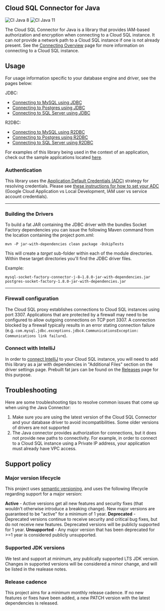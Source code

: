 ## Cloud SQL Connector for Java

![CI Java 8][ci-badge-java-8]
![CI Java 11][ci-badge-java-11]

The Cloud SQL Connector for Java is a library that provides IAM-based authorization and encryption when connecting to a Cloud SQL instance. It can *not* provide a network path to a Cloud SQL instance if one is not already present.  See the [Connecting Overview](https://cloud.google.com/sql/docs/mysql/connect-overview) page for more information on connecting to a Cloud SQL instance.

## Usage
For usage information specific to your database engine and driver, see the pages below:

JDBC:
* [Connecting to MySQL using JDBC](docs/jdbc-mysql.md)
* [Connecting to Postgres using JDBC](docs/jdbc-postgres.md)
* [Connecting to SQL Server using JDBC](docs/jdbc-sqlserver.md)

R2DBC:
* [Connecting to MySQL using R2DBC](docs/r2dbc-mysql.md)
* [Connecting to Postgres using R2DBC](docs/r2dbc-postgres.md)
* [Connecting to SQL Server using R2DBC](docs/r2dbc-sqlserver.md)

For examples of this library being used in the context of an application, check out the sample applications located 
[here](https://github.com/GoogleCloudPlatform/java-docs-samples/tree/master/cloud-sql).

### Authentication

This library uses the [Application Default Credentials (ADC)][adc] strategy for
resolving credentials. Please see [these instructions for how to set your ADC][set-adc]
(Google Cloud Application vs Local Development, IAM user vs service account credentials).

[adc]: https://cloud.google.com/docs/authentication#adc
[set-adc]: https://cloud.google.com/docs/authentication/provide-credentials-adc
---

### Building the Drivers
To build a fat JAR containing the JDBC driver with the bundles Socket Factory dependencies you can issue the following Maven command from the location containing the project pom.xml:

```mvn -P jar-with-dependencies clean package -DskipTests```

This will create a *target* sub-folder within each of the module directories. Within these target directories you'll find the JDBC driver files.

Example:
```
mysql-socket-factory-connector-j-8–1.8.0-jar-with-dependencies.jar
postgres-socket-factory-1.8.0-jar-with-dependencies.jar
```

---

### Firewall configuration

The Cloud SQL proxy establishes connections to Cloud SQL instances using port 3307. Applications 
that are protected by a firewall may need to be configured to allow outgoing connections on TCP port
3307. A connection blocked by a firewall typically results in an error stating connection failure 
(e.g. `com.mysql.jdbc.exceptions.jdbc4.CommunicationsException: Communications link failure`).

### Connect with IntelliJ
 
In order to [connect IntelliJ](https://www.jetbrains.com/help/datagrip/connect-to-google-cloud-sql-instances.html) 
to your Cloud SQL instance, you will need to add this library as a jar with dependencies in
"Additional Files" section on the driver settings page. Prebuilt fat jars can be found on the 
[Releases](https://github.com/GoogleCloudPlatform/cloud-sql-jdbc-socket-factory/releases) page for 
this purpose. 
 
## Troubleshooting

Here are some troubleshooting tips to resolve common issues that come up when using the Java Connector:

1. Make sure you are using the latest version of the Cloud SQL Connector and your database driver to avoid incompatibilities. Some older versions of drivers are not supported
1. The Java connector provides authorization for connections, but it does not provide new paths to connectivity. For example, in order to connect to a Cloud SQL instance using a Private IP address, your application must already have VPC access. 

[ci-badge-java-8]: https://storage.googleapis.com/cloud-devrel-public/cloud-sql-connectors/java/java8_linux.svg
[ci-badge-java-11]: https://storage.googleapis.com/cloud-devrel-public/cloud-sql-connectors/java/java11_linux.svg

## Support policy

### Major version lifecycle
This project uses [semantic versioning](https://semver.org/), and uses the
following lifecycle regarding support for a major version:

**Active** - Active versions get all new features and security fixes (that
wouldn’t otherwise introduce a breaking change). New major versions are
guaranteed to be "active" for a minimum of 1 year.
**Deprecated** - Deprecated versions continue to receive security and critical
bug fixes, but do not receive new features. Deprecated versions will be publicly
supported for 1 year.
**Unsupported** - Any major version that has been deprecated for >=1 year is
considered publicly unsupported.

### Supported JDK versions

We test and support at minimum, any publically supported LTS JDK version.
Changes in supported versions will be considered a minor change, and will be
listed in the realease notes.

### Release cadence
This project aims for a minimum monthly release cadence. If no new
features or fixes have been added, a new PATCH version with the latest
dependencies is released.
